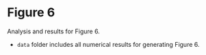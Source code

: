 # Figure 6

Analysis and results for Figure 6.

- `data` folder includes all numerical results for generating Figure 6.

